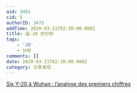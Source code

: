 ```yaml
---
aid: 3401
cid: 5
authorID: 3473
addTime: 2020-03-11T02:30:00.000Z
title: 运-20 的分析
tags:
    - '20'
    - 分析
comments: []
date: 2020-03-11T02:30:00.000Z
category: 分享发现
---
```


[Six Y-20 à Wuhan : l’analyse des premiers chiffres](http://www.eastpendulum.com/six-y-20-wuhan-analyse-premiers-chiffres)
